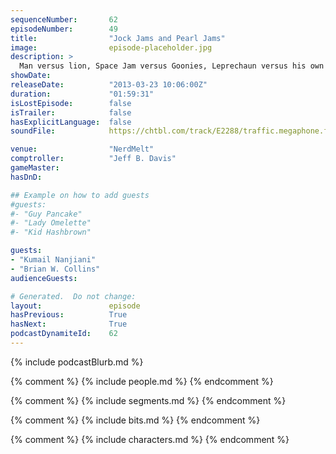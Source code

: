 ```yaml
---
sequenceNumber:       62
episodeNumber:        49
title:                "Jock Jams and Pearl Jams"
image:                episode-placeholder.jpg
description: >
  Man versus lion, Space Jam versus Goonies, Leprechaun versus his own sexuality. Brian W. Collins retires his horror movie blog. Kumail Nanjiani and the rest of the D&D party finish their battle with specific parts of a dragon.
showDate:             
releaseDate:          "2013-03-23 10:06:00Z"
duration:             "01:59:31"
isLostEpisode:        false
isTrailer:            false
hasExplicitLanguage:  false
soundFile:            https://chtbl.com/track/E2288/traffic.megaphone.fm/STA8399808518.mp3?updated=1554494017

venue:                "NerdMelt"
comptroller:          "Jeff B. Davis"
gameMaster:           
hasDnD:               

## Example on how to add guests
#guests:
#- "Guy Pancake"
#- "Lady Omelette"
#- "Kid Hashbrown"

guests:
- "Kumail Nanjiani"
- "Brian W. Collins"
audienceGuests:

# Generated.  Do not change:
layout:               episode
hasPrevious:          True
hasNext:              True
podcastDynamiteId:    62
---
```


{% include podcastBlurb.md %}

{% comment %}
{% include people.md %}
{% endcomment %}

{% comment %}
{% include segments.md %}
{% endcomment %}

{% comment %}
{% include bits.md %}
{% endcomment %}

{% comment %}
{% include characters.md %}
{% endcomment %}
